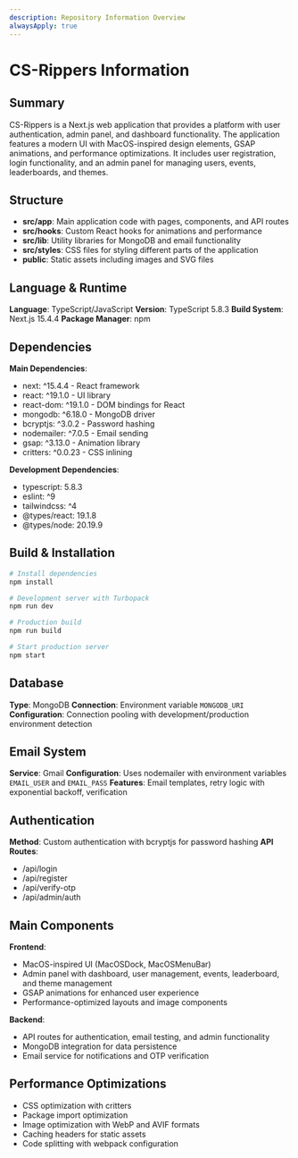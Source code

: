 ```yaml
---
description: Repository Information Overview
alwaysApply: true
---
```


# CS-Rippers Information

## Summary
CS-Rippers is a Next.js web application that provides a platform with user authentication, admin panel, and dashboard functionality. The application features a modern UI with MacOS-inspired design elements, GSAP animations, and performance optimizations. It includes user registration, login functionality, and an admin panel for managing users, events, leaderboards, and themes.

## Structure
- **src/app**: Main application code with pages, components, and API routes
- **src/hooks**: Custom React hooks for animations and performance
- **src/lib**: Utility libraries for MongoDB and email functionality
- **src/styles**: CSS files for styling different parts of the application
- **public**: Static assets including images and SVG files

## Language & Runtime
**Language**: TypeScript/JavaScript
**Version**: TypeScript 5.8.3
**Build System**: Next.js 15.4.4
**Package Manager**: npm

## Dependencies
**Main Dependencies**:
- next: ^15.4.4 - React framework
- react: ^19.1.0 - UI library
- react-dom: ^19.1.0 - DOM bindings for React
- mongodb: ^6.18.0 - MongoDB driver
- bcryptjs: ^3.0.2 - Password hashing
- nodemailer: ^7.0.5 - Email sending
- gsap: ^3.13.0 - Animation library
- critters: ^0.0.23 - CSS inlining

**Development Dependencies**:
- typescript: 5.8.3
- eslint: ^9
- tailwindcss: ^4
- @types/react: 19.1.8
- @types/node: 20.19.9

## Build & Installation
```bash
# Install dependencies
npm install

# Development server with Turbopack
npm run dev

# Production build
npm run build

# Start production server
npm start
```

## Database
**Type**: MongoDB
**Connection**: Environment variable `MONGODB_URI`
**Configuration**: Connection pooling with development/production environment detection

## Email System
**Service**: Gmail
**Configuration**: Uses nodemailer with environment variables `EMAIL_USER` and `EMAIL_PASS`
**Features**: Email templates, retry logic with exponential backoff, verification

## Authentication
**Method**: Custom authentication with bcryptjs for password hashing
**API Routes**: 
- /api/login
- /api/register
- /api/verify-otp
- /api/admin/auth

## Main Components
**Frontend**:
- MacOS-inspired UI (MacOSDock, MacOSMenuBar)
- Admin panel with dashboard, user management, events, leaderboard, and theme management
- GSAP animations for enhanced user experience
- Performance-optimized layouts and image components

**Backend**:
- API routes for authentication, email testing, and admin functionality
- MongoDB integration for data persistence
- Email service for notifications and OTP verification

## Performance Optimizations
- CSS optimization with critters
- Package import optimization
- Image optimization with WebP and AVIF formats
- Caching headers for static assets
- Code splitting with webpack configuration